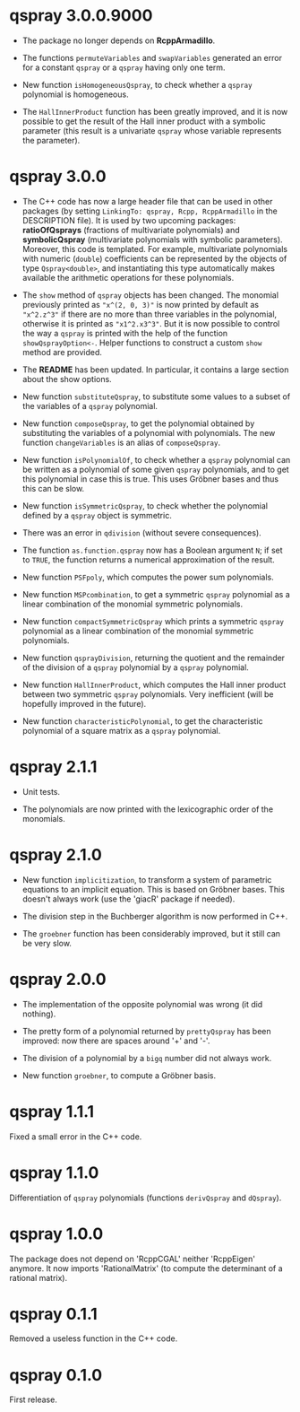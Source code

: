 # qspray 3.0.0.9000

- The package no longer depends on **RcppArmadillo**.

- The functions `permuteVariables` and `swapVariables` generated an error for a constant `qspray` or a `qspray` having only one term.

- New function `isHomogeneousQspray`, to check whether a `qspray` polynomial is homogeneous.

- The `HallInnerProduct` function has been greatly improved, and it is now possible to get the result of the Hall inner product with a symbolic parameter (this result is a univariate `qspray` whose variable represents the parameter).


# qspray 3.0.0

- The C++ code has now a large header file that can be used in other packages (by setting `LinkingTo: qspray, Rcpp, RcppArmadillo` in the DESCRIPTION file). It is used by two upcoming packages: **ratioOfQsprays** (fractions of multivariate polynomials) and **symbolicQspray** (multivariate polynomials with symbolic parameters). Moreover, this code is templated. For example, multivariate polynomials with numeric (`double`) coefficients can be represented by the objects of type `Qspray<double>`, and instantiating this type automatically makes available the arithmetic operations for these polynomials.

- The `show` method of `qspray` objects has been changed. The monomial previously printed as `"x^(2, 0, 3)"` is now printed by default as `"x^2.z^3"` if there are no more than three variables in the polynomial, otherwise it is printed as `"x1^2.x3^3"`. But it is now possible to control the way a `qspray` is printed with the help of the function `showQsprayOption<-`. Helper functions to construct a custom `show` method are provided.

- The **README** has been updated. In particular, it contains a large section about the show options.

- New function `substituteQspray`, to substitute some values to a subset of the variables of a `qspray` polynomial.

- New function `composeQspray`, to get the polynomial obtained by substituting the variables of a polynomial with polynomials. The new function `changeVariables` is an alias of `composeQspray`.

- New function `isPolynomialOf`, to check whether a `qspray` polynomial can be written as a polynomial of some given `qspray` polynomials, and to get this polynomial in case this is true. This uses Gröbner bases and thus this can be slow.
 
- New function `isSymmetricQspray`, to check whether the polynomial defined by a `qspray` object is symmetric. 

- There was an error in `qdivision` (without severe consequences).

- The function `as.function.qspray` now has a Boolean argument `N`; if set to `TRUE`, the function returns a numerical approximation of the result.

- New function `PSFpoly`, which computes the power sum polynomials.

- New function `MSPcombination`, to get a symmetric `qspray` polynomial as a linear combination of the monomial symmetric polynomials. 

- New function `compactSymmetricQspray` which prints a symmetric `qspray` polynomial as a linear combination of the monomial symmetric polynomials.

- New function `qsprayDivision`, returning the quotient and the remainder of the division of a `qspray` polynomial by a `qspray` polynomial.

- New function `HallInnerProduct`, which computes the Hall inner product between two symmetric `qspray` polynomials. Very inefficient (will be hopefully improved in the future).

- New function `characteristicPolynomial`, to get the characteristic polynomial of a square matrix as a `qspray` polynomial.


# qspray 2.1.1

- Unit tests.

- The polynomials are now printed with the lexicographic order of the monomials.


# qspray 2.1.0

- New function `implicitization`, to transform a system of parametric equations to an implicit equation. This is based on Gröbner bases. This doesn't always work (use the 'giacR' package if needed).

- The division step in the Buchberger algorithm is now performed in C++.

- The `groebner` function has been considerably improved, but it still can be very slow.


# qspray 2.0.0

- The implementation of the opposite polynomial was wrong (it did nothing).

- The pretty form of a polynomial returned by `prettyQspray` has been improved: now there are spaces around '+' and '-'.

- The division of a polynomial by a `bigq` number did not always work.

- New function `groebner`, to compute a Gröbner basis.


# qspray 1.1.1

Fixed a small error in the C++ code.


# qspray 1.1.0

Differentiation of `qspray` polynomials (functions `derivQspray` and `dQspray`).


# qspray 1.0.0

The package does not depend on 'RcppCGAL' neither 'RcppEigen' anymore. 
It now imports 'RationalMatrix' (to compute the determinant of a rational 
matrix).


# qspray 0.1.1

Removed a useless function in the C++ code.


# qspray 0.1.0

First release.
